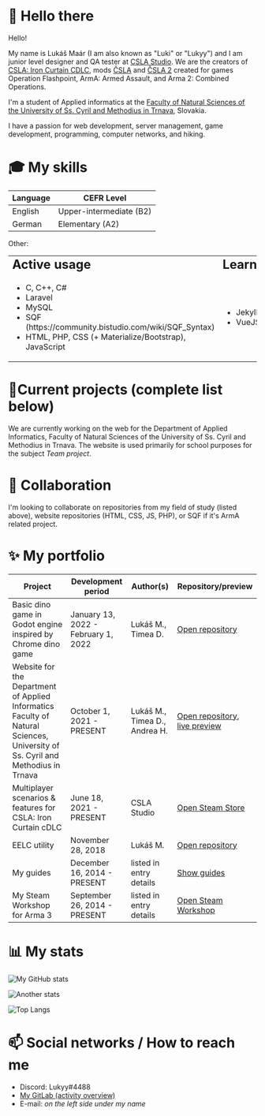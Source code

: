 # 👋 Hello there
Hello!

My name is Lukáš Maár (I am also known as "Luki" or "Lukyy") and I am junior level designer and QA tester at [CSLA Studio](https://csla-studio.blogspot.com/). We are the creators of [CSLA: Iron Curtain CDLC](https://store.steampowered.com/app/1294440/Arma_3_Creator_DLC_CSLA_Iron_Curtain/), mods [ČSLA](https://csla-studio.blogspot.com/p/download.html) and [ČSLA 2](https://csla-studio.blogspot.com/p/download.html) created for games Operation Flashpoint, ArmA: Armed Assault, and Arma 2: Combined Operations.

I'm a student of Applied informatics at the [Faculty of Natural Sciences of the University of Ss. Cyril and Methodius in Trnava](https://www.ucm.sk/en/), Slovakia.

I have a passion for web development, server management, game development, programming, computer networks, and hiking.

# 🎓 My skills
| Language  | CEFR Level |
| ------------- | ------------- |
| English | Upper-intermediate (B2) |
| German | Elementary (A2) |

Other:
<table border="0">
 <tr>
    <td><b style="font-size:25px">Active usage</b></td>
    <td><b style="font-size:25px">Learning/beginner</b></td>
 </tr>
 <tr>
    <td>
    <img width="500" height="0">
        <ul>
            <li>C, C++, C#</li>
            <li>Laravel</li>
            <li>MySQL</li>
            <li>SQF (https://community.bistudio.com/wiki/SQF_Syntax)</li>
            <li>HTML, PHP, CSS (+ Materialize/Bootstrap), JavaScript</li>
        </ul>
    <td>
    <img width="500" height="0">
        <ul>
            <li>Jekyll</li>
            <li>VueJS</li>
        </ul>
 </tr>
</table>

# 🌱Current projects (complete list below)
We are currently working on the web for the Department of Applied Informatics, Faculty of Natural Sciences of the University of Ss. Cyril and Methodius in Trnava. The website is used primarily for school purposes for the subject *Team project*.

# 👯 Collaboration
I'm looking to collaborate on repositories from my field of study (listed above), website repositories (HTML, CSS, JS, PHP), or SQF if it's ArmA related project.

# ✨ My portfolio

| Project | Development period | Author(s) | Repository/preview
| ------------- | ------------- | ------------- | ------------- |
| Basic dino game in Godot engine inspired by Chrome dino game | January 13, 2022 - February 1, 2022 | Lukáš M., Timea D. | [Open repository](https://github.com/LUKICSLA/dinogame) 
| Website for the Department of Applied Informatics Faculty of Natural Sciences, University of Ss. Cyril and Methodius in Trnava | October 1, 2021 - PRESENT | Lukáš M., Timea D., Andrea H. | [Open repository](https://github.com/LUKICSLA/kaiweb), [live preview](http://kai.rf.gd/)
| Multiplayer scenarios & features for CSLA: Iron Curtain cDLC | June 18, 2021 - PRESENT | CSLA Studio | [Open Steam Store](https://store.steampowered.com/app/1294440/Arma_3_Creator_DLC_CSLA_Iron_Curtain/)
| EELC utility | November 28, 2018 | Lukáš M. | [Open repository](https://github.com/LUKICSLA/EELC)
| My guides | December 16, 2014 - PRESENT | listed in entry details | [Show guides](https://steamcommunity.com/id/lukicsla/myworkshopfiles/?section=guides)
| My Steam Workshop for Arma 3 | September 26, 2014 - PRESENT | listed in entry details | [Open Steam Workshop](https://steamcommunity.com/id/lukicsla/myworkshopfiles/?appid=107410&sort=score&browsefilter=myfiles&view=imagewall)

# 📊 My stats
![My GitHub stats](https://github-readme-stats.vercel.app/api?username=LUKICSLA&theme=vue-dark&show_icons=true&count_private=true&include_all_commits=true)

![Another stats](https://github-readme-streak-stats.herokuapp.com/?user=LUKICSLA&theme=vue-dark&bg_color=90,273849,3da37a&title_color=fff&text_color=fff)

![Top Langs](https://github-readme-stats.vercel.app/api/top-langs/?username=LUKICSLA&langs_count=8&theme=vue-dark&layout=compact)

# 📫 Social networks / How to reach me
- Discord: Lukyy#4488
- [My GitLab (activity overview)](https://gitlab.com/users/lukicsla/activity)
- E-mail: *on the left side under my name*
</details>
